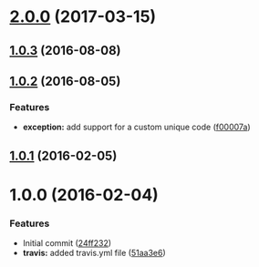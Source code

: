 <a name="2.0.0"></a>
# [2.0.0](https://github.com/poppinss/node-exceptions/compare/v1.0.3...v2.0.0) (2017-03-15)



<a name="1.0.3"></a>
## [1.0.3](https://github.com/poppinss/node-exceptions/compare/v1.0.2...v1.0.3) (2016-08-08)



<a name="1.0.2"></a>
## [1.0.2](https://github.com/poppinss/node-exceptions/compare/v1.0.0...v1.0.2) (2016-08-05)


### Features

* **exception:** add support for a custom unique code ([f00007a](https://github.com/poppinss/node-exceptions/commit/f00007a))



<a name="1.0.1"></a>
## [1.0.1](https://github.com/poppinss/node-exceptions/compare/v1.0.0...v1.0.1) (2016-02-05)




<a name="1.0.0"></a>
# 1.0.0 (2016-02-04)


### Features

* Initial commit ([24ff232](https://github.com/poppinss/node-exceptions/commit/24ff232))
* **travis:** added travis.yml file ([51aa3e6](https://github.com/poppinss/node-exceptions/commit/51aa3e6))
